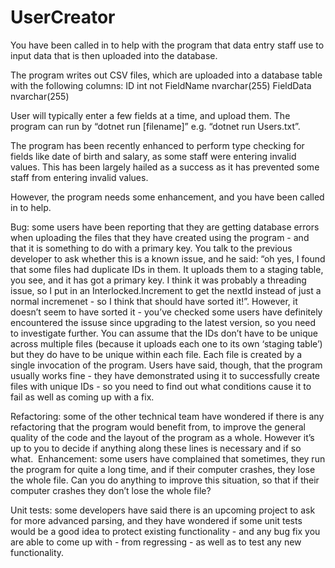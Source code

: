 # UserCreator

You have been called in to help with the program that data entry staff use to input data that is then uploaded into the database.

The program writes out CSV files, which are uploaded into a database table with the following columns:
ID int not
FieldName nvarchar(255)
FieldData nvarchar(255)

User will typically enter a few fields at a time, and upload them. The program can run by “dotnet run [filename]” e.g. “dotnet run Users.txt”.

The program has been recently enhanced to perform type checking for fields like date of birth and salary, as some staff were entering invalid values. This has been largely hailed as a success as it has prevented some staff from entering invalid values.

However, the program needs some enhancement, and you have been called in to help.

Bug: some users have been reporting that they are getting database errors when uploading the files that they have created using the program - and that it is something to do with a primary key. You talk to the previous developer to ask whether this is a known issue, and he said: “oh yes, I found that some files had duplicate IDs in them. It uploads them to a staging table, you see, and it has got a primary key. I think it was probably a threading issue, so I put in an Interlocked.Increment to get the nextId instead of just a normal incremenet - so I think that should have sorted it!”. However, it doesn’t seem to have sorted it - you’ve checked some users have definitely encountered the issuse since upgrading to the latest version, so you need to investigate further. You can assume that the IDs don’t have to be unique across multiple files (because it uploads each one to its own ‘staging table’) but they do have to be unique within each file. Each file is created by a single invocation of the program. Users have said, though, that the program usually works fine - they have demonstrated using it to successfully create files with unique IDs - so you need to find out what conditions cause it to fail as well as coming up with a fix.

Refactoring: some of the other technical team have wondered if there is any refactoring that the program would benefit from, to improve the general quality of the code and the layout of the program as a whole. However it’s up to you to decide if anything along these lines is necessary and if so what. 
Enhancement: some users have complained that sometimes, they run the program for quite a long time, and if their computer crashes, they lose the whole file. Can you do anything to improve this situation, so that if their computer crashes they don’t lose the whole file?

Unit tests: some developers have said there is an upcoming project to ask for more advanced parsing, and they have wondered if some unit tests would be a good idea to protect existing functionality - and any bug fix you are able to come up with - from regressing - as well as to test any new functionality.
